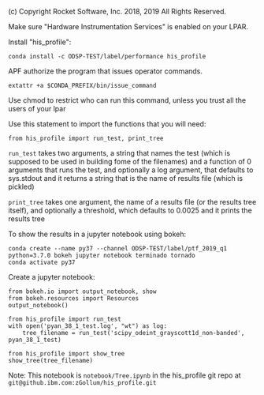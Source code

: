  (c) Copyright Rocket Software, Inc. 2018, 2019 All Rights Reserved.


Make sure "Hardware Instrumentation Services" is enabled on your LPAR.


Install "his_profile":
```
conda install -c ODSP-TEST/label/performance his_profile
```

APF authorize the program that issues operator commands.
```
extattr +a $CONDA_PREFIX/bin/issue_command
```
Use chmod to restrict who can run this command, unless you trust all the users of your lpar


Use this statement to import the functions that you will need:
```
from his_profile import run_test, print_tree
```

```run_test``` takes two arguments,
  a string that names the test (which is supposed to be used in building fome of the filenames)
  and a function of 0 arguments that runs the test,
  and optionally a log argument, that defaults to sys.stdout
and it returns a string that is the name of results file (which is pickled)

```print_tree``` takes one argument,
  the name of a results file (or the results tree itself),
  and optionally a threshold, which defaults to 0.0025
and it prints the results tree



To show the results in a jupyter notebook using bokeh:
```
conda create --name py37 --channel ODSP-TEST/label/ptf_2019_q1 python=3.7.0 bokeh jupyter notebook terminado tornado
conda activate py37
```

Create a jupyter notebook:
```
from bokeh.io import output_notebook, show
from bokeh.resources import Resources
output_notebook()

from his_profile import run_test
with open('pyan_38_1_test.log', "wt") as log:
    tree_filename = run_test('scipy_odeint_grayscott1d_non-banded', pyan_38_1_test)
    
from his_profile import show_tree
show_tree(tree_filename)
```

Note: This notebook is ```notebook/Tree.ipynb``` in the his_profile git repo at ```git@github.ibm.com:zGollum/his_profile.git```

